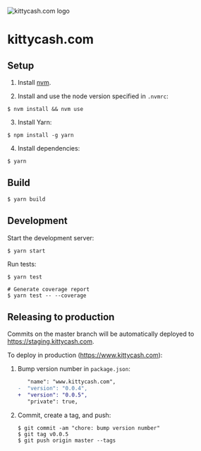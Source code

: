 ![kittycash.com logo](https://raw.githubusercontent.com/kittycash/kittycash.com/master/KittyCash.png)

# kittycash.com

## Setup

1. Install [nvm](https://github.com/creationix/nvm).

2. Install and use the node version specified in `.nvmrc`:

  ```shell
  $ nvm install && nvm use
  ```

3. Install Yarn:

  ```shell
  $ npm install -g yarn
  ```

4. Install dependencies:

  ```shell
  $ yarn
  ```

## Build

```shell
$ yarn build
```

## Development

Start the development server:

```shell
$ yarn start
```

Run tests:

```shell
$ yarn test

# Generate coverage report
$ yarn test -- --coverage
```

## Releasing to production

Commits on the master branch will be automatically deployed to https://staging.kittycash.com.

To deploy in production (https://www.kittycash.com):

1. Bump version number in `package.json`:

    ```diff
       "name": "www.kittycash.com",
    -  "version": "0.0.4",
    +  "version": "0.0.5",
       "private": true,
    ```
2. Commit, create a tag, and push:

    ```shell
    $ git commit -am "chore: bump version number"
    $ git tag v0.0.5
    $ git push origin master --tags
    ```
